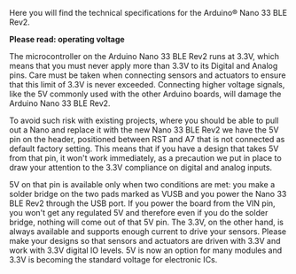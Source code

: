 Here you will find the technical specifications for the Arduino® Nano 33 BLE Rev2.

**Please read: operating voltage**

The microcontroller on the Arduino Nano 33 BLE Rev2 runs at 3.3V, which means that you must never apply more than 3.3V to its Digital and Analog pins. Care must be taken when connecting sensors and actuators to ensure that this limit of 3.3V is never exceeded. Connecting higher voltage signals, like the 5V commonly used with the other Arduino boards, will damage the Arduino Nano 33 BLE Rev2.

To avoid such risk with existing projects, where you should be able to pull out a Nano and replace it with the new Nano 33 BLE Rev2 we have the 5V pin on the header, positioned between RST and A7 that is not connected as default factory setting. This means that if you have a design that takes 5V from that pin, it won't work immediately, as a precaution we put in place to draw your attention to the 3.3V compliance on digital and analog inputs.

5V on that pin is available only when two conditions are met: you make a solder bridge on the two pads marked as VUSB and you power the Nano 33 BLE Rev2 through the USB port. If you power the board from the VIN pin, you won't get any regulated 5V and therefore even if you do the solder bridge, nothing will come out of that 5V pin. The 3.3V, on the other hand, is always available and supports enough current to drive your sensors. Please make your designs so that sensors and actuators are driven with 3.3V and work with 3.3V digital IO levels. 5V is now an option for many modules and 3.3V is becoming the standard voltage for electronic ICs.